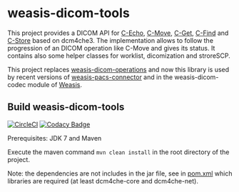 # weasis-dicom-tools #

This project provides a DICOM API for [C-Echo](src/main/java/org/weasis/dicom/op/Echo.java), [C-Move](src/main/java/org/weasis/dicom/op/CMove.java), [C-Get](src/main/java/org/weasis/dicom/op/CGet.java), [C-Find](src/main/java/org/weasis/dicom/op/CFind.java) and [C-Store](src/main/java/org/weasis/dicom/op/CStore.java) based on dcm4che3. The implementation allows to follow the progression of an DICOM operation like C-Move and gives its status. It contains also some helper classes for worklist, dicomization and stroreSCP.

This project replaces [weasis-dicom-operations](https://github.com/nroduit/weasis-dicom-operations) and now this library is used by recent versions of [weasis-pacs-connector](https://github.com/nroduit/weasis-pacs-connector) and in the weasis-dicom-codec module of [Weasis](https://github.com/nroduit/Weasis).

## Build weasis-dicom-tools ##
[![CircleCI](https://circleci.com/gh/nroduit/weasis-dicom-tools.svg?style=svg&circle-token=574daa639fe437af07cc9abed3bd024d17a56505)](https://circleci.com/gh/nroduit/weasis-dicom-tools) [![Codacy Badge](https://api.codacy.com/project/badge/Grade/59629585bee1428c813a0d5e0c20cd95)](https://www.codacy.com/app/nicolas.roduit/weasis-dicom-tools?utm_source=github.com&amp;utm_medium=referral&amp;utm_content=nroduit/weasis-dicom-tools&amp;utm_campaign=Badge_Grade)

Prerequisites: JDK 7 and Maven

Execute the maven command `mvn clean install` in the root directory of the project.

Note: the dependencies are not includes in the jar file, see in [pom.xml](pom.xml) which libraries are required (at least dcm4che-core and dcm4che-net).
